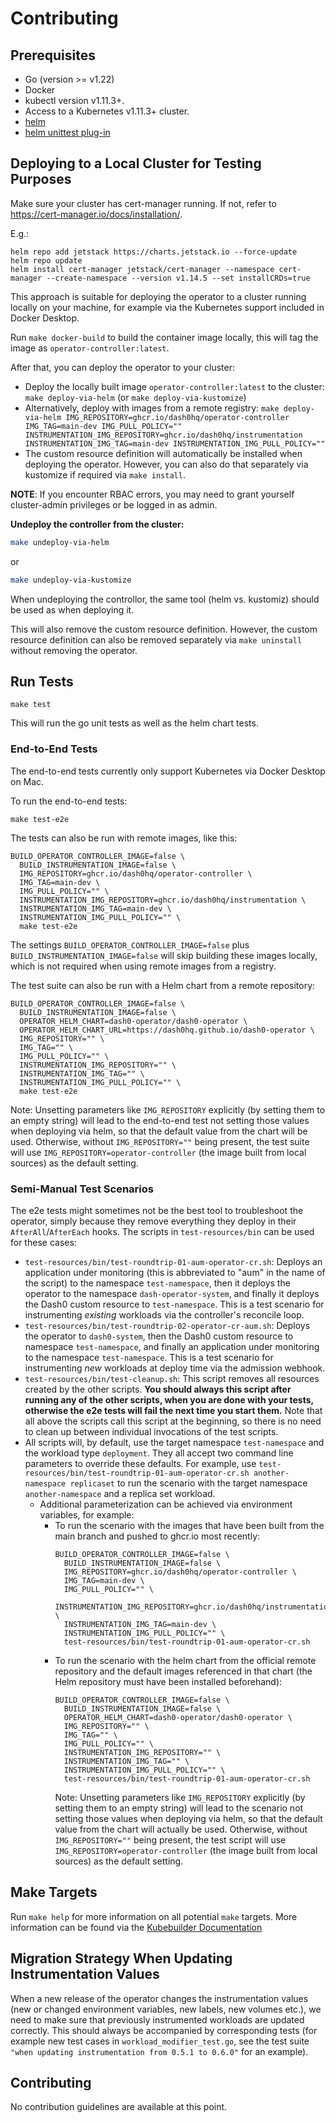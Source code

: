 Contributing
============

## Prerequisites
- Go (version >= v1.22)
- Docker
- kubectl version v1.11.3+.
- Access to a Kubernetes v1.11.3+ cluster.
- [helm](https://helm.sh/docs/intro/install/)
- [helm unittest plug-in](https://github.com/helm-unittest/helm-unittest/tree/main)

## Deploying to a Local Cluster for Testing Purposes

Make sure your cluster has cert-manager running. If not, refer to https://cert-manager.io/docs/installation/.

E.g.:

```
helm repo add jetstack https://charts.jetstack.io --force-update
helm repo update
helm install cert-manager jetstack/cert-manager --namespace cert-manager --create-namespace --version v1.14.5 --set installCRDs=true
```

This approach is suitable for deploying the operator to a cluster running locally on your machine, for example
via the Kubernetes support included in Docker Desktop.

Run `make docker-build` to build the container image locally, this will tag the image as
`operator-controller:latest`.

After that, you can deploy the operator to your cluster:

* Deploy the locally built image `operator-controller:latest` to the cluster: `make deploy-via-helm`
  (or `make deploy-via-kustomize`)
* Alternatively, deploy with images from a remote registry:
  `make deploy-via-helm IMG_REPOSITORY=ghcr.io/dash0hq/operator-controller IMG_TAG=main-dev IMG_PULL_POLICY="" INSTRUMENTATION_IMG_REPOSITORY=ghcr.io/dash0hq/instrumentation INSTRUMENTATION_IMG_TAG=main-dev INSTRUMENTATION_IMG_PULL_POLICY=""`
* The custom resource definition will automatically be installed when deploying the operator. However, you can also do
  that separately via kustomize if required via `make install`.

**NOTE**: If you encounter RBAC errors, you may need to grant yourself cluster-admin privileges or be logged in as
admin.

**Undeploy the controller from the cluster:**

```sh
make undeploy-via-helm
```

or

```sh
make undeploy-via-kustomize
```

When undeploying the controllor, the same tool (helm vs. kustomiz) should be used as when deploying it.

This will also remove the custom resource definition. However, the custom resource definition can also be removed
separately via `make uninstall` without removing the operator.

## Run Tests

```
make test
```

This will run the go unit tests as well as the helm chart tests.

### End-to-End Tests

The end-to-end tests currently only support Kubernetes via Docker Desktop on Mac.

To run the end-to-end tests:
```
make test-e2e
```

The tests can also be run with remote images, like this:
```
BUILD_OPERATOR_CONTROLLER_IMAGE=false \
  BUILD_INSTRUMENTATION_IMAGE=false \
  IMG_REPOSITORY=ghcr.io/dash0hq/operator-controller \
  IMG_TAG=main-dev \
  IMG_PULL_POLICY="" \
  INSTRUMENTATION_IMG_REPOSITORY=ghcr.io/dash0hq/instrumentation \
  INSTRUMENTATION_IMG_TAG=main-dev \
  INSTRUMENTATION_IMG_PULL_POLICY="" \
  make test-e2e
```

The settings `BUILD_OPERATOR_CONTROLLER_IMAGE=false` plus `BUILD_INSTRUMENTATION_IMAGE=false` will skip building these
images locally, which is not required when using remote images from a registry.

The test suite can also be run with a Helm chart from a remote repository:

```
BUILD_OPERATOR_CONTROLLER_IMAGE=false \
  BUILD_INSTRUMENTATION_IMAGE=false \
  OPERATOR_HELM_CHART=dash0-operator/dash0-operator \
  OPERATOR_HELM_CHART_URL=https://dash0hq.github.io/dash0-operator \
  IMG_REPOSITORY="" \
  IMG_TAG="" \
  IMG_PULL_POLICY="" \
  INSTRUMENTATION_IMG_REPOSITORY="" \
  INSTRUMENTATION_IMG_TAG="" \
  INSTRUMENTATION_IMG_PULL_POLICY="" \
  make test-e2e
```

Note: Unsetting parameters like `IMG_REPOSITORY` explicitly (by setting them to an empty string) will lead to the
end-to-end test not setting those values when deploying via helm, so that the default value from the chart will be used.
Otherwise, without `IMG_REPOSITORY=""` being present, the test suite will use `IMG_REPOSITORY=operator-controller` (the
image built from local sources) as the default setting.

### Semi-Manual Test Scenarios

The e2e tests might sometimes not be the best tool to troubleshoot the operator, simply because they remove everything
they deploy in their `AfterAll`/`AfterEach` hooks. The scripts in `test-resources/bin` can be used for these cases:
* `test-resources/bin/test-roundtrip-01-aum-operator-cr.sh`: Deploys an application under monitoring (this is 
  abbreviated to "aum" in the name of the script) to the namespace `test-namespace`, then it deploys the operator to
  the namespace `dash-operator-system`, and finally it deploys the Dash0 custom resource to `test-namespace`. This is a
  test scenario for instrumenting _existing_ workloads via the controller's reconcile loop.   
* `test-resources/bin/test-roundtrip-02-operator-cr-aum.sh`: Deploys the operator to `dash0-system`, then the
  Dash0 custom resource to namespace `test-namespace`, and finally an application under monitoring to the namespace
  `test-namespace`. This is a test scenario for instrumenting _new_ workloads at deploy time via the admission webhook.
* `test-resources/bin/test-cleanup.sh`: This script removes all resources created by the other scripts. **You should
  always this script after running any of the other scripts, when you are done with your tests, otherwise the e2e
  tests will fail the next time you start them.** Note that all above the scripts call this script at the beginning, so
  there is no need to clean up between individual invocations of the test scripts.
* All scripts will, by default, use the target namespace `test-namespace` and the workload type `deployment`. They all
  accept two command line parameters to override these defaults. For example, use 
  `test-resources/bin/test-roundtrip-01-aum-operator-cr.sh another-namespace replicaset` to run the scenario with 
  the target namespace `another-namespace` and a replica set workload.
  * Additional parameterization can be achieved via environment variables, for example:
      * To run the scenario with the images that have been built from the main branch and pushed to ghcr.io most 
        recently:
        ```
        BUILD_OPERATOR_CONTROLLER_IMAGE=false \
          BUILD_INSTRUMENTATION_IMAGE=false \
          IMG_REPOSITORY=ghcr.io/dash0hq/operator-controller \
          IMG_TAG=main-dev \
          IMG_PULL_POLICY="" \
          INSTRUMENTATION_IMG_REPOSITORY=ghcr.io/dash0hq/instrumentation \
          INSTRUMENTATION_IMG_TAG=main-dev \
          INSTRUMENTATION_IMG_PULL_POLICY="" \
          test-resources/bin/test-roundtrip-01-aum-operator-cr.sh
        ```
      * To run the scenario with the helm chart from the official remote repository and the default images referenced in
        that chart (the Helm repository must have been installed beforehand): 
        ```
        BUILD_OPERATOR_CONTROLLER_IMAGE=false \
          BUILD_INSTRUMENTATION_IMAGE=false \
          OPERATOR_HELM_CHART=dash0-operator/dash0-operator \
          IMG_REPOSITORY="" \
          IMG_TAG="" \
          IMG_PULL_POLICY="" \
          INSTRUMENTATION_IMG_REPOSITORY="" \
          INSTRUMENTATION_IMG_TAG="" \
          INSTRUMENTATION_IMG_PULL_POLICY="" \
          test-resources/bin/test-roundtrip-01-aum-operator-cr.sh
        ```
        Note: Unsetting parameters like `IMG_REPOSITORY` explicitly (by setting them to an empty string) will lead to
        the scenario not setting those values when deploying via helm, so that the default value from the chart will
        actually be used. Otherwise, without `IMG_REPOSITORY=""` being present, the test script will use 
        `IMG_REPOSITORY=operator-controller` (the image built from local sources) as the default setting.

## Make Targets

Run `make help` for more information on all potential `make` targets.
More information can be found via the [Kubebuilder Documentation](https://book.kubebuilder.io/introduction.html)

## Migration Strategy When Updating Instrumentation Values

When a new release of the operator changes the instrumentation values (new or changed environment variables, new labels,
new volumes etc.), we need to make sure that previously instrumented workloads are updated correctly. This should always
be accompanied by corresponding tests (for example new test cases in `workload_modifier_test.go`, see the test suite
`"when updating instrumentation from 0.5.1 to 0.6.0"` for an example).

## Contributing

No contribution guidelines are available at this point.
